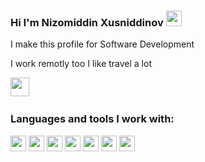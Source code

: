 ### Hi I'm Nizomiddin Xusniddinov <img src="https://media.giphy.com/media/hvRJCLFzcasrR4ia7z/giphy.gif" alt="" width="25" />

I make this profile for Software Development <br/>

I work remotly too I like travel a lot

<a href="https://www.youtube.com/channel/UC6G3ZDWdJlvUhoJL0glittg"/>  
  <img src="https://encrypted-tbn0.gstatic.com/images?q=tbn:ANd9GcSeyobEmlNRf4Ac0k351IxcIzWQ2ARhCddjfA&usqp=CAU" width="30px"><img/>
<a/>

<br/>

### Languages and tools I work with:
<code><img src="https://encrypted-tbn0.gstatic.com/images?q=tbn:ANd9GcRWSup45KwMTS07AIrEkF2dBoEUkRYRcpVdWQ&usqp=CAU" width="25"></code>
<code><img src="https://encrypted-tbn0.gstatic.com/images?q=tbn:ANd9GcQVFPs_nL5ywsKAGn6U-qpp6OElRDXNWr2CaA&usqp=CAU" width="25"></code> 
<code><img src="https://encrypted-tbn0.gstatic.com/images?q=tbn:ANd9GcRrjYSNCW6V_QJ-V8LKvzWVaKZl2rcTDMAFUA&usqp=CAU" width="25"></code> 
<code><img src="https://encrypted-tbn0.gstatic.com/images?q=tbn:ANd9GcT8qhsWJF_3FCHC6vkvZW0HVpzy27fdAMaqtA&usqp=CAU" width="25"></code> 
<code><img src="https://encrypted-tbn0.gstatic.com/images?q=tbn:ANd9GcSA0CgLZkNkC00v19AUnO1tRUvUVyfbx_DtfQ&usqp=CAU" width="25"></code> 
<code><img src="https://encrypted-tbn0.gstatic.com/images?q=tbn:ANd9GcSiy3yjv_qzIEzuZsQX_ziTZb0SdgoZU6VBuQ&usqp=CAU" width="25"></code> 
<code><img src="https://encrypted-tbn0.gstatic.com/images?q=tbn:ANd9GcRhdrxWNhglSkIPuwK5g9cdWrRyEep08Rtlgg&usqp=CAU" width="25"></code> 
